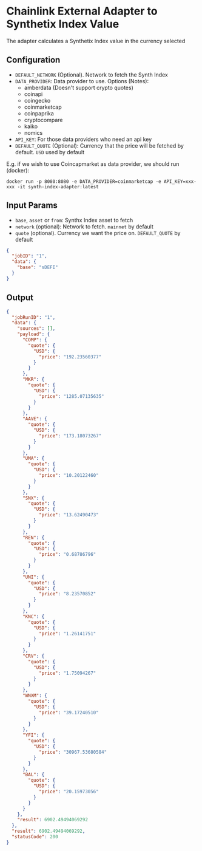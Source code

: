 # Chainlink External Adapter to Synthetix Index Value

The adapter calculates a Synthetix Index value in the currency selected

## Configuration

- `DEFAULT_NETWORK` (Optional). Network to fetch the Synth Index
- `DATA_PROVIDER`: Data provider to use. Options (Notes):
  - amberdata (Doesn't support crypto quotes)
  - coinapi
  - coingecko
  - coinmarketcap
  - coinpaprika
  - cryptocompare
  - kaiko
  - nomics
- `API_KEY`: For those data providers who need an api key
- `DEFAULT_QUOTE` (Optional): Currency that the price will be fetched by default. `USD` used by default

E.g. if we wish to use Coincapmarket as data provider, we should run (docker):
```
docker run -p 8080:8080 -e DATA_PROVIDER=coinmarketcap -e API_KEY=xxx-xxx -it synth-index-adapter:latest
```

## Input Params

- `base`, `asset` or `from`: Synthx Index asset to fetch
- `network` (optional): Network to fetch. `mainnet` by default
- `quote` (optional). Currency we want the price on. `DEFAULT_QUOTE` by default


```json
{
  "jobID": "1",
  "data": {
    "base": "sDEFI"
  }
}
```

## Output

```json
{
  "jobRunID": "1",
  "data": {
    "sources": [],
    "payload": {
      "COMP": {
        "quote": {
          "USD": {
            "price": "192.23560377"
          }
        }
      },
      "MKR": {
        "quote": {
          "USD": {
            "price": "1285.07135635"
          }
        }
      },
      "AAVE": {
        "quote": {
          "USD": {
            "price": "173.18073267"
          }
        }
      },
      "UMA": {
        "quote": {
          "USD": {
            "price": "10.20122460"
          }
        }
      },
      "SNX": {
        "quote": {
          "USD": {
            "price": "13.62490473"
          }
        }
      },
      "REN": {
        "quote": {
          "USD": {
            "price": "0.68786796"
          }
        }
      },
      "UNI": {
        "quote": {
          "USD": {
            "price": "8.23570852"
          }
        }
      },
      "KNC": {
        "quote": {
          "USD": {
            "price": "1.26141751"
          }
        }
      },
      "CRV": {
        "quote": {
          "USD": {
            "price": "1.75094267"
          }
        }
      },
      "WNXM": {
        "quote": {
          "USD": {
            "price": "39.17240510"
          }
        }
      },
      "YFI": {
        "quote": {
          "USD": {
            "price": "30967.53680584"
          }
        }
      },
      "BAL": {
        "quote": {
          "USD": {
            "price": "20.15973056"
          }
        }
      }
    },
    "result": 6902.49494069292
  },
  "result": 6902.49494069292,
  "statusCode": 200
}
```
